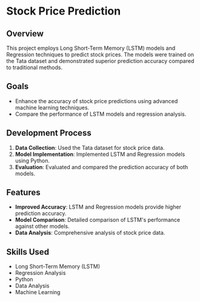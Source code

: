 # Stock Price Prediction

## Overview
This project employs Long Short-Term Memory (LSTM) models and Regression techniques to predict stock prices. The models were trained on the Tata dataset and demonstrated superior prediction accuracy compared to traditional methods.

## Goals
- Enhance the accuracy of stock price predictions using advanced machine learning techniques.
- Compare the performance of LSTM models and regression analysis.

## Development Process
1. **Data Collection**: Used the Tata dataset for stock price data.
2. **Model Implementation**: Implemented LSTM and Regression models using Python.
3. **Evaluation**: Evaluated and compared the prediction accuracy of both models.

## Features
- **Improved Accuracy**: LSTM and Regression models provide higher prediction accuracy.
- **Model Comparison**: Detailed comparison of LSTM's performance against other models.
- **Data Analysis**: Comprehensive analysis of stock price data.

## Skills Used
- Long Short-Term Memory (LSTM)
- Regression Analysis
- Python
- Data Analysis
- Machine Learning
